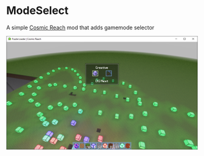 # ModeSelect
A simple [Cosmic Reach](https://finalforeach.itch.io/cosmic-reach) mod that adds gamemode selector

![Screenshot](images/Screenshot.png)